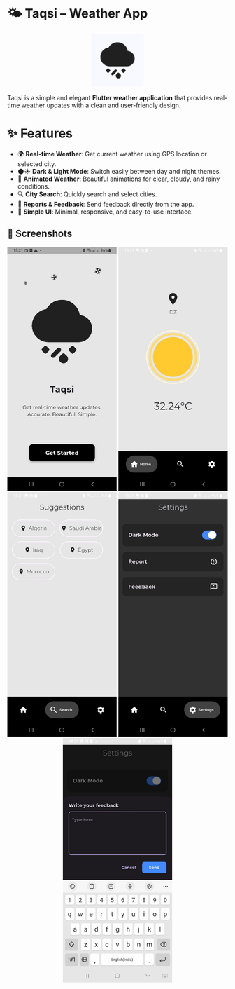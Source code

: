 # 🌤️ Taqsi – Weather App  
<p align="center">
  <img src="assets/img/icon.png" alt="Taqsi Logo" width="120"/>
</p>

Taqsi is a simple and elegant **Flutter weather application** that provides real-time weather updates with a clean and user-friendly design.  

# ✨ Features  

- 🌍 **Real-time Weather**: Get current weather using GPS location or selected city.  
- 🌑☀️ **Dark & Light Mode**: Switch easily between day and night themes.  
- 🎨 **Animated Weather**: Beautiful animations for clear, cloudy, and rainy conditions.  
- 🔍 **City Search**: Quickly search and select cities.  
- 📝 **Reports & Feedback**: Send feedback directly from the app.  
- 📱 **Simple UI**: Minimal, responsive, and easy-to-use interface.  


## 📸 Screenshots  
<p align="center">
  <img src="assets/screenshots/Splash_screen.jpg" alt="Splash Screen" width="250"/>
  <img src="assets/screenshots/Home.jpg" alt="Home Screen" width="250"/>
  <img src="assets/screenshots/Search.jpg" alt="Search Screen" width="250"/>
  <img src="assets/screenshots/Settings.jpg" alt="Settings Screen" width="250"/>
  <img src="assets/screenshots/Write_feedback.jpg" alt="Write a Feedback Screen" width="250"/>
</p>


